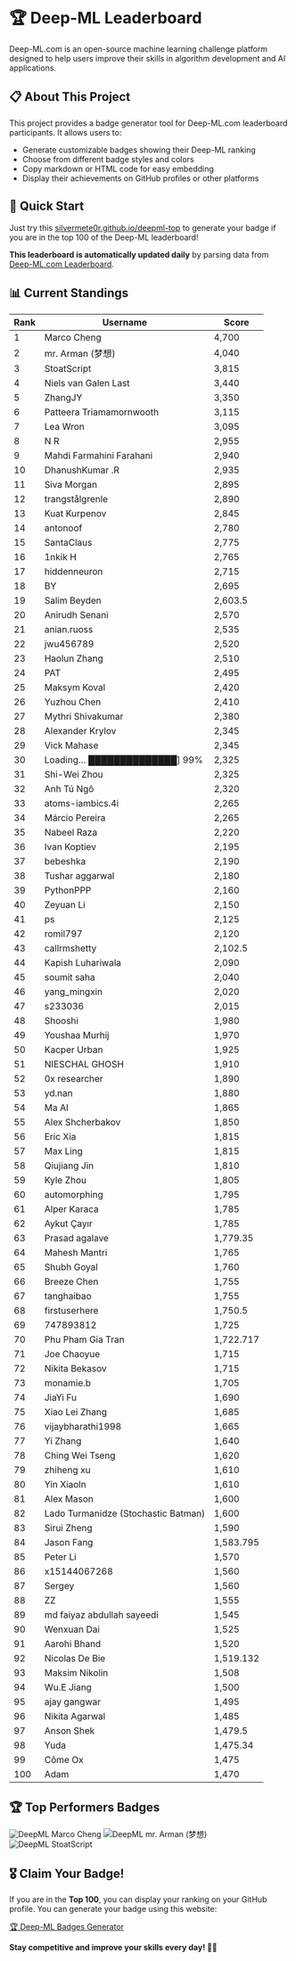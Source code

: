 # 🏆 Deep-ML Leaderboard

Deep-ML.com is an open-source machine learning challenge platform designed to help users improve their skills in algorithm development and AI applications.  

## 📋 About This Project

This project provides a badge generator tool for Deep-ML.com leaderboard participants. It allows users to:
- Generate customizable badges showing their Deep-ML ranking
- Choose from different badge styles and colors
- Copy markdown or HTML code for easy embedding
- Display their achievements on GitHub profiles or other platforms

## 🚀 Quick Start

Just try this [silvermete0r.github.io/deepml-top](silvermete0r.github.io/deepml-top) to generate your badge if you are in the top 100 of the Deep-ML leaderboard!

**This leaderboard is automatically updated daily** by parsing data from [Deep-ML.com Leaderboard](https://www.deep-ml.com/leaderboard).  

## 📊 Current Standings  

<!-- LEADERBOARD_START -->
| Rank | Username | Score |
|------|---------|-------|
| 1 | Marco Cheng | 4,700 |
| 2 | mr. Arman (梦想) | 4,040 |
| 3 | StoatScript | 3,815 |
| 4 | Niels van Galen Last | 3,440 |
| 5 | ZhangJY | 3,350 |
| 6 | Patteera Triamamornwooth | 3,115 |
| 7 | Lea Wron | 3,095 |
| 8 | N R | 2,955 |
| 9 | Mahdi Farmahini Farahani | 2,940 |
| 10 | DhanushKumar .R | 2,935 |
| 11 | Siva Morgan | 2,895 |
| 12 | trangstålgrenle | 2,890 |
| 13 | Kuat Kurpenov | 2,845 |
| 14 | antonoof | 2,780 |
| 15 | SantaClaus | 2,775 |
| 16 | 1nkik H | 2,765 |
| 17 | hiddenneuron | 2,715 |
| 18 | BY | 2,695 |
| 19 | Salim Beyden | 2,603.5 |
| 20 | Anirudh Senani | 2,570 |
| 21 | anian.ruoss | 2,535 |
| 22 | jwu456789 | 2,520 |
| 23 | Haolun Zhang | 2,510 |
| 24 | PAT | 2,495 |
| 25 | Maksym Koval | 2,420 |
| 26 | Yuzhou Chen | 2,410 |
| 27 | Mythri Shivakumar | 2,380 |
| 28 | Alexander Krylov | 2,345 |
| 29 | Vick Mahase | 2,345 |
| 30 | Loading… ██████████████] 99% | 2,325 |
| 31 | Shi-Wei Zhou | 2,325 |
| 32 | Anh Tú Ngô | 2,320 |
| 33 | atoms-iambics.4i | 2,265 |
| 34 | Márcio Pereira | 2,265 |
| 35 | Nabeel Raza | 2,220 |
| 36 | Ivan Koptiev | 2,195 |
| 37 | bebeshka | 2,190 |
| 38 | Tushar aggarwal | 2,180 |
| 39 | PythonPPP | 2,160 |
| 40 | Zeyuan Li | 2,150 |
| 41 | ps | 2,125 |
| 42 | romil797 | 2,120 |
| 43 | callrmshetty | 2,102.5 |
| 44 | Kapish Luhariwala | 2,090 |
| 45 | soumit saha | 2,040 |
| 46 | yang_mingxin | 2,020 |
| 47 | s233036 | 2,015 |
| 48 | Shooshi | 1,980 |
| 49 | Youshaa Murhij | 1,970 |
| 50 | Kacper Urban | 1,925 |
| 51 | NIESCHAL GHOSH | 1,910 |
| 52 | 0x researcher | 1,890 |
| 53 | yd.nan | 1,880 |
| 54 | Ma Al | 1,865 |
| 55 | Alex Shcherbakov | 1,850 |
| 56 | Eric Xia | 1,815 |
| 57 | Max Ling | 1,815 |
| 58 | Qiujiang Jin | 1,810 |
| 59 | Kyle Zhou | 1,805 |
| 60 | automorphing | 1,795 |
| 61 | Alper Karaca | 1,785 |
| 62 | Aykut Çayır | 1,785 |
| 63 | Prasad agalave | 1,779.35 |
| 64 | Mahesh Mantri | 1,765 |
| 65 | Shubh Goyal | 1,760 |
| 66 | Breeze Chen | 1,755 |
| 67 | tanghaibao | 1,755 |
| 68 | firstuserhere | 1,750.5 |
| 69 | 747893812 | 1,725 |
| 70 | Phu Pham Gia Tran | 1,722.717 |
| 71 | Joe Chaoyue | 1,715 |
| 72 | Nikita Bekasov | 1,715 |
| 73 | monamie.b | 1,705 |
| 74 | JiaYi Fu | 1,690 |
| 75 | Xiao Lei Zhang | 1,685 |
| 76 | vijaybharathi1998 | 1,665 |
| 77 | Yi Zhang | 1,640 |
| 78 | Ching Wei Tseng | 1,620 |
| 79 | zhiheng xu | 1,610 |
| 80 | Yin Xiaoln | 1,610 |
| 81 | Alex Mason | 1,600 |
| 82 | Lado Turmanidze (Stochastic Batman) | 1,600 |
| 83 | Sirui Zheng | 1,590 |
| 84 | Jason Fang | 1,583.795 |
| 85 | Peter Li | 1,570 |
| 86 | x15144067268 | 1,560 |
| 87 | Sergey | 1,560 |
| 88 | ZZ | 1,555 |
| 89 | md faiyaz abdullah sayeedi | 1,545 |
| 90 | Wenxuan Dai | 1,525 |
| 91 | Aarohi Bhand | 1,520 |
| 92 | Nicolas De Bie | 1,519.132 |
| 93 | Maksim Nikolin | 1,508 |
| 94 | Wu.E Jiang | 1,500 |
| 95 | ajay gangwar | 1,495 |
| 96 | Nikita Agarwal | 1,485 |
| 97 | Anson Shek | 1,479.5 |
| 98 | Yuda | 1,475.34 |
| 99 | Côme Ox | 1,475 |
| 100 | Adam | 1,470 |
<!-- LEADERBOARD_END -->

## 🏆 Top Performers Badges

<!-- BADGES_START -->
![DeepML Marco Cheng](https://img.shields.io/badge/dynamic/json?url=https%3A%2F%2Fraw.githubusercontent.com%2Fsilvermete0r%2Fdeepml-top%2Fmain%2Fbadges.json&query=%24.4091c1a21900bd2c7d3f4e343acddda1.label&prefix=Rank%20&style=for-the-badge&label=%F0%9F%9A%80%20DeepML&color=blue&link=https%3A%2F%2Fwww.deep-ml.com%2Fleaderboard)
![DeepML mr. Arman (梦想)](https://img.shields.io/badge/dynamic/json?url=https%3A%2F%2Fraw.githubusercontent.com%2Fsilvermete0r%2Fdeepml-top%2Fmain%2Fbadges.json&query=%24.1247b1b5b9cd95e98d7ff7438207406f.label&prefix=Rank%20&style=for-the-badge&label=%F0%9F%9A%80%20DeepML&color=blue&link=https%3A%2F%2Fwww.deep-ml.com%2Fleaderboard)
![DeepML StoatScript](https://img.shields.io/badge/dynamic/json?url=https%3A%2F%2Fraw.githubusercontent.com%2Fsilvermete0r%2Fdeepml-top%2Fmain%2Fbadges.json&query=%24.2561d6c634fa6c4eb794454446029d95.label&prefix=Rank%20&style=for-the-badge&label=%F0%9F%9A%80%20DeepML&color=blue&link=https%3A%2F%2Fwww.deep-ml.com%2Fleaderboard)
<!-- BADGES_END -->

## 🎖 Claim Your Badge!  

If you are in the **Top 100**, you can display your ranking on your GitHub profile. You can generate your badge using this website:

[🏆 Deep-ML Badges Generator](https://silvermete0r.github.io/deepml-top/)

**Stay competitive and improve your skills every day! 🚀🔥**